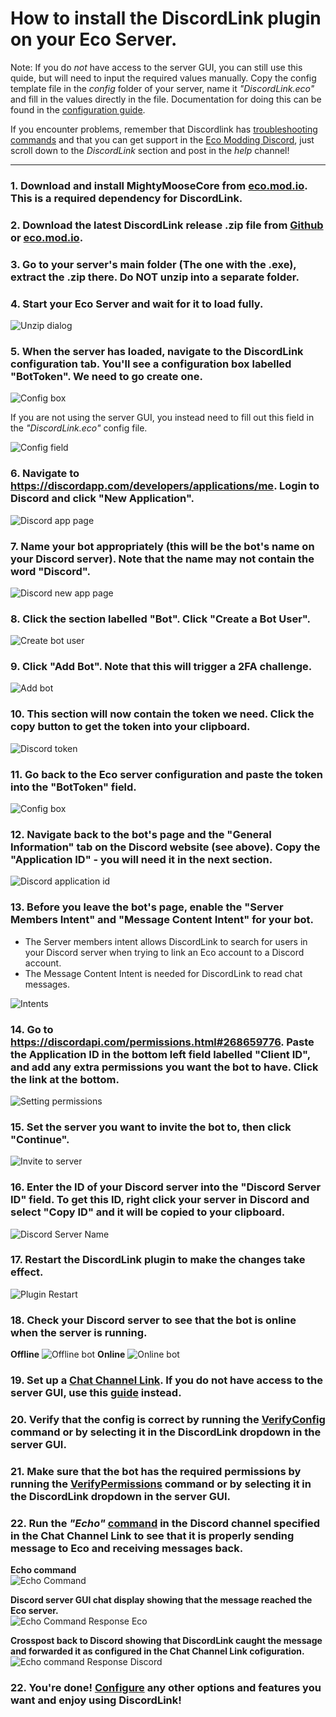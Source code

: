 # How to install the DiscordLink plugin on your Eco Server.

Note: If you do _*not*_ have access to the server GUI, you can still use this quide, but will need to input the required values manually. Copy the config template file in the _config_ folder of your server, name it _"DiscordLink.eco"_ and fill in the values directly in the file. Documentation for doing this can be found in the [configuration guide](ConfigurationNoGUI.md).

If you encounter problems, remember that Discordlink has [troubleshooting commands](Commands.md#SAT) and that you can get support in the [Eco Modding Discord](https://discord.gg/pCkWfzQ), just scroll down to the *DiscordLink* section and post in the *help* channel!

---------------

### 1. Download and install MightyMooseCore from [eco.mod.io](https://mod.io/g/eco/m/mightymoosecore). This is a required dependency for DiscordLink.

### 2. Download the latest DiscordLink release .zip file from [Github](https://github.com/Eco-DiscordLink/EcoDiscordPlugin/releases) or [eco.mod.io](https://mod.io/g/eco/m/discordlink).

### 3. Go to your server's main folder (The one with the .exe), extract the .zip there. Do **NOT** unzip into a separate folder. 

### 4. Start your Eco Server and wait for it to load fully.

![Unzip dialog](images/installation/unzip.png)

### 5. When the server has loaded, navigate to the DiscordLink configuration tab. You'll see a configuration box labelled "BotToken". We need to go create one.

![Config box](images/installation/bot_token.png)

If you are not using the server GUI, you instead need to fill out this field in the _"DiscordLink.eco"_ config file.

![Config field](images/installation/config_field.png)

### 6. Navigate to <https://discordapp.com/developers/applications/me>. Login to Discord and click "New Application".

![Discord app page](images/installation/discord_app.png)

### 7. Name your bot appropriately (this will be the bot's name on your Discord server). Note that the name may not contain the word "Discord".

![Discord new app page](images/installation/new_app.png)

### 8. Click the section labelled "Bot". Click "Create a Bot User".

![Create bot user](images/installation/create_bot_user.png)

### 9. Click "Add Bot". Note that this will trigger a 2FA challenge.

![Add bot](images/installation/add_bot.png)

### 10. This section will now contain the token we need. Click the copy button to get the token into your clipboard.

![Discord token](images/installation/token.png)

### 11. Go back to the Eco server configuration and paste the token into the "BotToken" field.

![Config box](images/installation/bot_token.png)

### 12. Navigate back to the bot's page and the "General Information" tab on the Discord website (see above). Copy the "Application ID" - you will need it in the next section.

![Discord application id](images/installation/application_id.png)

### 13. Before you leave the bot's page, enable the "Server Members Intent" and "Message Content Intent" for your bot.
* The Server members intent allows DiscordLink to search for users in your Discord server when trying to link an Eco account to a Discord account.
* The Message Content Intent is needed for DiscordLink to read chat messages.

![Intents](images/installation/intents.png)

### 14. Go to <https://discordapi.com/permissions.html#268659776>. Paste the Application ID in the bottom left field labelled "Client ID", and add any extra permissions you want the bot to have. Click the link at the bottom.

![Setting permissions](images/installation/permissions_setup.png)

### 15. Set the server you want to invite the bot to, then click "Continue".

![Invite to server](images/installation/invite_bot.png)

### 16. Enter the ID of your Discord server into the "Discord Server ID" field. To get this ID, right click your server in Discord and select "Copy ID" and it will be copied to your clipboard.

![Discord Server Name](images/installation/server_name.png)

### 17. Restart the DiscordLink plugin to make the changes take effect.

![Plugin Restart](images/installation/plugin_restart.png)

### 18. Check your Discord server to see that the bot is online when the server is running.
**Offline**
![Offline bot](images/installation/offline_bot.png)
**Online**
![Online bot](images/installation/online_bot.png)

### 19. Set up a [Chat Channel Link](ConfigurationGUI.md#ChatLink). If you do not have access to the server GUI, use this [guide](ConfigurationNoGUI.md#ChatLink) instead.

### 20. Verify that the config is correct by running the [VerifyConfig](Commands.md#SAT) command or by selecting it in the DiscordLink dropdown in the server GUI.

### 21. Make sure that the bot has the required permissions by running the [VerifyPermissions](#Commands.md#SAT) command or by selecting it in the DiscordLink dropdown in the server GUI.

### 22. Run the _"Echo"_ [command](#Commands.md#SAT) in the Discord channel specified in the Chat Channel Link to see that it is properly sending message to Eco and receiving messages back. 

**Echo command**  
![Echo Command](images/installation/echo_command.png)  

**Discord server GUI chat display showing that the message reached the Eco server.**  
![Echo Command Response Eco](images/installation/echo_eco.png)  

**Crosspost back to Discord showing that DiscordLink caught the message and forwarded it as configured in the Chat Channel Link cofiguration.**  
![Echo command Response Discord](images/installation/echo_discord.png)  

### 22. You're done! [Configure](ConfigurationGUI.md) any other options and features you want and enjoy using DiscordLink!  
